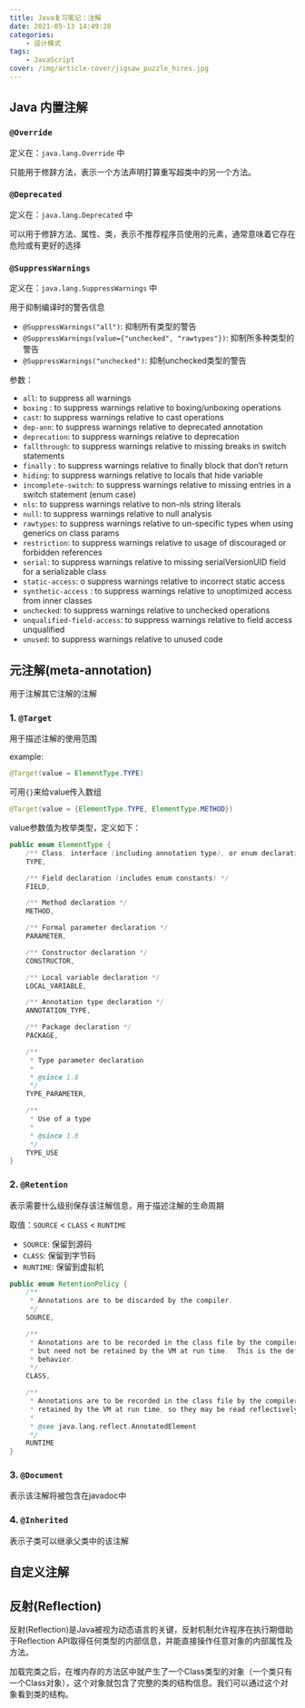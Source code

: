 ```yaml
---
title: Java复习笔记：注解
date: 2021-05-13 14:49:28
categories:
    - 设计模式
tags: 
    - JavaScript
cover: /img/article-cover/jigsaw_puzzle_hires.jpg
---
```



## Java 内置注解

### `@Override`

定义在：`java.lang.Override` 中

只能用于修辞方法，表示一个方法声明打算重写超类中的另一个方法。

### `@Deprecated`

定义在：`java.lang.Deprecated` 中

可以用于修辞方法、属性、类，表示不推荐程序员使用的元素，通常意味着它存在危险或有更好的选择

### `@SuppressWarnings`

定义在：`java.lang.SuppressWarnings` 中

用于抑制编译时的警告信息

- `@SuppressWarnings("all")`: 抑制所有类型的警告
- `@SuppressWarnings(value={"unchecked", "rawtypes"})`: 抑制所多种类型的警告
- `@SuppressWarnings("unchecked")`: 抑制unchecked类型的警告

参数：
- `all`: to suppress all warnings
- `boxing` : to suppress warnings relative to boxing/unboxing operations
- `cast`: to suppress warnings relative to cast operations
- `dep-ann`: to suppress warnings relative to deprecated annotation
- `deprecation`: to suppress warnings relative to deprecation
- `fallthrough`:  to suppress warnings relative to missing breaks in switch statements
- `finally` : to suppress warnings relative to finally block that don’t return
- `hiding`: to suppress warnings relative to locals that hide variable
- `incomplete-switch`:  to suppress warnings relative to missing entries in a switch statement (enum case)
- `nls`:  to suppress warnings relative to non-nls string literals
- `null`: to suppress warnings relative to null analysis
- `rawtypes`: to suppress warnings relative to un-specific types when using generics on class params
- `restriction`: to suppress warnings relative to usage of discouraged or forbidden references
- `serial`: to suppress warnings relative to missing serialVersionUID field for a serializable class
- `static-access`: o suppress warnings relative to incorrect static access
- `synthetic-access` :  to suppress warnings relative to unoptimized access from inner classes
- `unchecked`:  to suppress warnings relative to unchecked operations
- `unqualified-field-access`: to suppress warnings relative to field access unqualified
- `unused`: to suppress warnings relative to unused code

## 元注解(meta-annotation)

用于注解其它注解的注解

### 1. `@Target`

用于描述注解的使用范围

example:

```java
@Target(value = ElementType.TYPE)
```

可用`{}`来给value传入数组

```java
@Target(value = {ElementType.TYPE, ElementType.METHOD})
```

value参数值为枚举类型，定义如下：

```java
public enum ElementType {
    /** Class, interface (including annotation type), or enum declaration */
    TYPE,

    /** Field declaration (includes enum constants) */
    FIELD,

    /** Method declaration */
    METHOD,

    /** Formal parameter declaration */
    PARAMETER,

    /** Constructor declaration */
    CONSTRUCTOR,

    /** Local variable declaration */
    LOCAL_VARIABLE,

    /** Annotation type declaration */
    ANNOTATION_TYPE,

    /** Package declaration */
    PACKAGE,

    /**
     * Type parameter declaration
     *
     * @since 1.8
     */
    TYPE_PARAMETER,

    /**
     * Use of a type
     *
     * @since 1.8
     */
    TYPE_USE
}
```

### 2. `@Retention`

表示需要什么级别保存该注解信息，用于描述注解的生命周期

取值：`SOURCE` < `CLASS` < `RUNTIME`

- `SOURCE`: 保留到源码
- `CLASS`: 保留到字节码
- `RUNTIME`: 保留到虚拟机

```java
public enum RetentionPolicy {
    /**
     * Annotations are to be discarded by the compiler.
     */
    SOURCE,

    /**
     * Annotations are to be recorded in the class file by the compiler
     * but need not be retained by the VM at run time.  This is the default
     * behavior.
     */
    CLASS,

    /**
     * Annotations are to be recorded in the class file by the compiler and
     * retained by the VM at run time, so they may be read reflectively.
     *
     * @see java.lang.reflect.AnnotatedElement
     */
    RUNTIME
}
```

### 3. `@Document`

表示该注解将被包含在javadoc中

### 4. `@Inherited`

表示子类可以继承父类中的该注解

## 自定义注解

## 反射(Reflection)

反射(Reflection)是Java被视为动态语言的关键，反射机制允许程序在执行期借助于Reflection API取得任何类型的内部信息，并能直接操作任意对象的内部属性及方法。

加载完类之后，在堆内存的方法区中就产生了一个Class类型的对象（一个类只有一个Class对象），这个对象就包含了完整的类的结构信息。我们可以通过这个对象看到类的结构。





